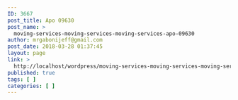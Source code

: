 ```yaml
---
ID: 3667
post_title: Apo 09630
post_name: >
  moving-services-moving-services-moving-services-apo-09630
author: mrgabonijeff@gmail.com
post_date: 2018-03-28 01:37:45
layout: page
link: >
  http://localhost/wordpress/moving-services-moving-services-moving-services-apo-09630/
published: true
tags: [ ]
categories: [ ]
---
```

